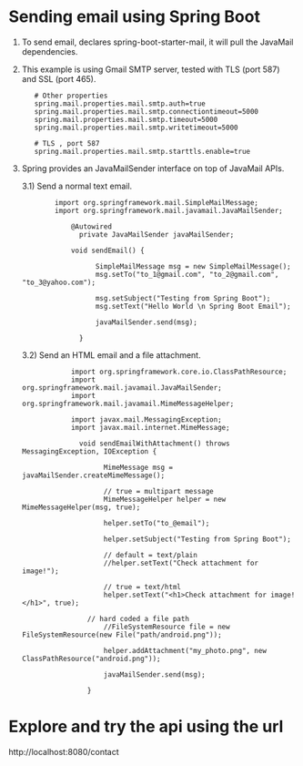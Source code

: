 
# Sending email using Spring Boot
1. To send email, declares spring-boot-starter-mail, it will pull the JavaMail dependencies.
2. This example is using Gmail SMTP server, tested with TLS (port 587) and SSL (port 465).

          # Other properties
          spring.mail.properties.mail.smtp.auth=true
          spring.mail.properties.mail.smtp.connectiontimeout=5000
          spring.mail.properties.mail.smtp.timeout=5000
          spring.mail.properties.mail.smtp.writetimeout=5000

          # TLS , port 587
          spring.mail.properties.mail.smtp.starttls.enable=true
 
 3. Spring provides an JavaMailSender interface on top of JavaMail APIs.
 
    3.1) Send a normal text email.
          
                import org.springframework.mail.SimpleMailMessage;
                import org.springframework.mail.javamail.JavaMailSender;

                    @Autowired
                      private JavaMailSender javaMailSender;

                    void sendEmail() {

                          SimpleMailMessage msg = new SimpleMailMessage();
                          msg.setTo("to_1@gmail.com", "to_2@gmail.com", "to_3@yahoo.com");

                          msg.setSubject("Testing from Spring Boot");
                          msg.setText("Hello World \n Spring Boot Email");

                          javaMailSender.send(msg);

                      }
                      
                      
          
    3.2) Send an HTML email and a file attachment.
          
          
                    import org.springframework.core.io.ClassPathResource;
                    import org.springframework.mail.javamail.JavaMailSender;
                    import org.springframework.mail.javamail.MimeMessageHelper;

                    import javax.mail.MessagingException;
                    import javax.mail.internet.MimeMessage;

                      void sendEmailWithAttachment() throws MessagingException, IOException {

                            MimeMessage msg = javaMailSender.createMimeMessage();

                            // true = multipart message
                            MimeMessageHelper helper = new MimeMessageHelper(msg, true);

                            helper.setTo("to_@email");

                            helper.setSubject("Testing from Spring Boot");

                            // default = text/plain
                            //helper.setText("Check attachment for image!");

                            // true = text/html
                            helper.setText("<h1>Check attachment for image!</h1>", true);

                        // hard coded a file path
                            //FileSystemResource file = new FileSystemResource(new File("path/android.png"));

                            helper.addAttachment("my_photo.png", new ClassPathResource("android.png"));

                            javaMailSender.send(msg);

                        }
          
# Explore and try the api using the url
http://localhost:8080/contact
